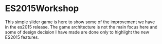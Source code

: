 # ES2015Workshop

This simple slider game is here to show some of the improvement we have in the es2015 release.
The game architecture is not the main focus here and some of design decision I have made are done only to highlight the new ES2015 features.

